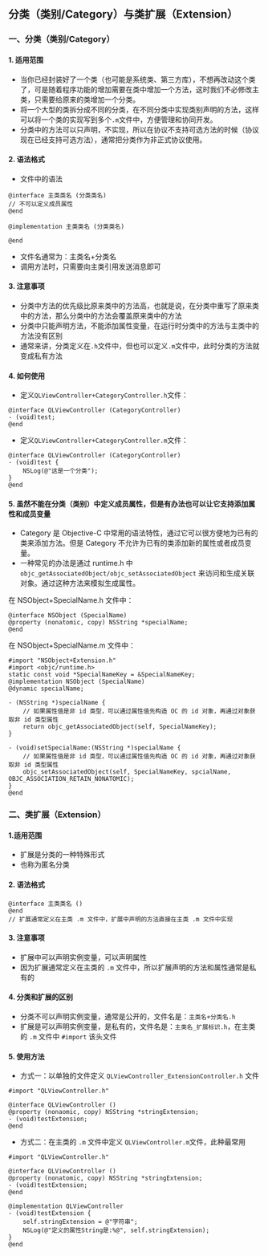 ## 分类（类别/Category）与类扩展（Extension）

### 一、分类（类别/Category）
#### 1. 适用范围
- 当你已经封装好了一个类（也可能是系统类、第三方库），不想再改动这个类了，可是随着程序功能的增加需要在类中增加一个方法，这时我们不必修改主类，只需要给原来的类增加一个分类。
- 将一个大型的类拆分成不同的分类，在不同分类中实现类别声明的方法，这样可以将一个类的实现写到多个`.m`文件中，方便管理和协同开发。
- 分类中的方法可以只声明，不实现，所以在协议不支持可选方法的时候（协议现在已经支持可选方法），通常把分类作为非正式协议使用。

#### 2. 语法格式
- 文件中的语法

```objc
@interface 主类类名 (分类类名)
// 不可以定义成员属性
@end

@implementation 主类类名 (分类类名)

@end
```
- 文件名通常为：主类名+分类名
- 调用方法时，只需要向主类引用发送消息即可

#### 3. 注意事项
- 分类中方法的优先级比原来类中的方法高，也就是说，在分类中重写了原来类中的方法，那么分类中的方法会覆盖原来类中的方法
- 分类中只能声明方法，不能添加属性变量，在运行时分类中的方法与主类中的方法没有区别
- 通常来讲，分类定义在`.h`文件中，但也可以定义`.m`文件中，此时分类的方法就变成私有方法

#### 4. 如何使用
* 定义`QLViewController+CategoryController.h`文件：

```objc
@interface QLViewController (CategoryController)
- (void)test;
@end
```
* 定义`QLViewController+CategoryController.m`文件：

```objc
@interface QLViewController (CategoryController)
- (void)test {
	NSLog(@"这是一个分类");
}
@end
```

#### 5. 虽然不能在分类（类别）中定义成员属性，但是有办法也可以让它支持添加属性和成员变量
- Category 是 Objective-C 中常用的语法特性，通过它可以很方便地为已有的类来添加方法。但是 Category 不允许为已有的类添加新的属性或者成员变量。
- 一种常见的办法是通过 runtime.h 中 `objc_getAssociatedObject/objc_setAssociatedObject` 来访问和生成关联对象。通过这种方法来模拟生成属性。
 
在 NSObject+SpecialName.h 文件中：
 
```objc
@interface NSObject (SpecialName)
@property (nonatomic, copy) NSString *specialName;
@end
```

在 NSObject+SpecialName.m 文件中：

```objc
#import "NSObject+Extension.h"
#import <objc/runtime.h>
static const void *SpecialNameKey = &SpecialNameKey;
@implementation NSObject (SpecialName)
@dynamic specialName;

- (NSString *)specialName {
	// 如果属性值是非 id 类型，可以通过属性值先构造 OC 的 id 对象，再通过对象获取非 id 类型属性
	return objc_getAssociatedObject(self, SpecialNameKey);
}

- (void)setSpecialName:(NSString *)specialName {
	// 如果属性值是非 id 类型，可以通过属性值先构造 OC 的 id 对象，再通过对象获取非 id 类型属性
	objc_setAssociatedObject(self, SpecialNameKey, spcialName, OBJC_ASSOCIATION_RETAIN_NONATOMIC);
}
@end
```

### 二、类扩展（Extension）
#### 1.适用范围
- 扩展是分类的一种特殊形式
- 也称为匿名分类

#### 2. 语法格式

```objc
@interface 主类类名 ()
@end
// 扩展通常定义在主类 .m 文件中，扩展中声明的方法直接在主类 .m 文件中实现
```

#### 3. 注意事项
- 扩展中可以声明实例变量，可以声明属性
- 因为扩展通常定义在主类的 `.m` 文件中，所以扩展声明的方法和属性通常是私有的

#### 4. 分类和扩展的区别
- 分类不可以声明实例变量，通常是公开的，文件名是：`主类名+分类名.h`
- 扩展是可以声明实例变量，是私有的，文件名是：`主类名_扩展标识.h`，在主类的 `.m` 文件中 `#import` 该头文件

#### 5. 使用方法
- 方式一：以单独的文件定义 `QLViewController_ExtensionController.h` 文件

```objc
#import "QLViewController.h"

@interface QLViewController ()
@property (nonaomic, copy) NSString *stringExtension;
- (void)testExtension;
@end
```

- 方式二：在主类的 `.m` 文件中定义 `QLViewController.m`文件，此种最常用

```objc
#import "QLViewController.h"

@interface QLViewController ()
@property (nonatomic, copy) NSString *stringExtension;
- (void)testExtension;
@end

@implementation QLViewController
- (void)testExtension {
	self.stringExtension = @"字符串";
	NSLog(@"定义的属性String是:%@", self.stringExtension);
}
@end
```
